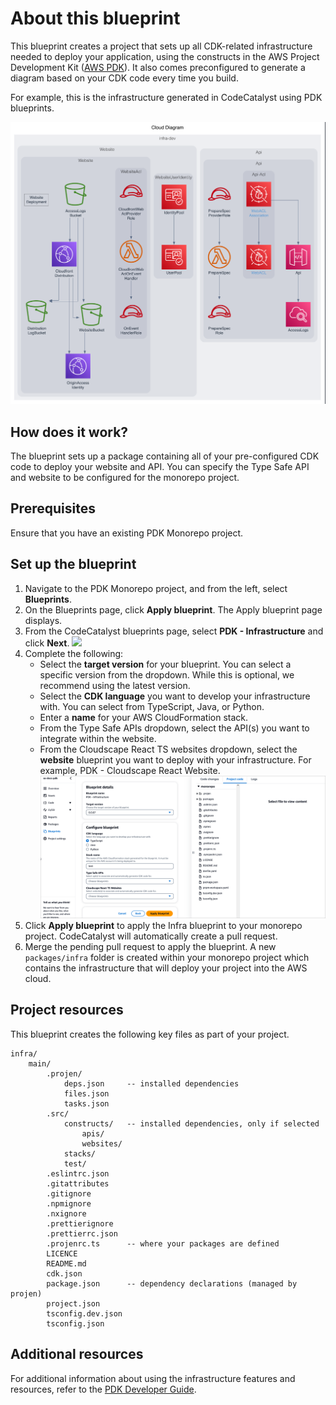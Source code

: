 # About this blueprint

This blueprint creates a project that sets up all CDK-related infrastructure needed to deploy your application, using the constructs in the AWS Project Development Kit ([AWS PDK](https://aws.github.io/aws-pdk/)). It also comes preconfigured to generate a diagram based on your CDK code every time you build.

For example, this is the infrastructure generated in CodeCatalyst using PDK blueprints.

![](https://github.com/awslabs/codecatalyst-blueprints-for-aws-pdk/blob/main/blueprints/infra/assets/infra-generated-diagram.png?raw=true)

## How does it work?

The blueprint sets up a package containing all of your pre-configured CDK code to deploy your website and API. You can specify the Type Safe API and website to be configured for the monorepo project.

## Prerequisites

Ensure that you have an existing PDK Monorepo project.

## Set up the blueprint

1. Navigate to the PDK Monorepo project, and from the left, select **Blueprints**.
2. On the Blueprints page, click **Apply blueprint**. The Apply blueprint page displays.
3. From the CodeCatalyst blueprints page, select **PDK - Infrastructure** and click **Next**.
![](https://github.com/awslabs/codecatalyst-blueprints-for-aws-pdk/blob/main/blueprints/infra/assets/select-infra.png?raw=true)
4. Complete the following:
    - Select the **target version** for your blueprint. You can select a specific version from the dropdown. While this is optional, we recommend using the latest version.
    - Select the **CDK language** you want to develop your infrastructure with. You can select from TypeScript, Java, or Python.
    - Enter a **name** for your AWS CloudFormation stack.
    - From the Type Safe APIs dropdown, select the API(s) you want to integrate within the website.
    - From the Cloudscape React TS websites dropdown, select the **website** blueprint you want to deploy with your infrastructure. For example, PDK - Cloudscape React Website.
    ![](https://github.com/awslabs/codecatalyst-blueprints-for-aws-pdk/blob/main/blueprints/infra/assets/apply-infra-blueprint.png?raw=true)
5. Click **Apply blueprint** to apply the Infra blueprint to your monorepo project. CodeCatalyst will automatically create a pull request.
6. Merge the pending pull request to apply the blueprint. A new `packages/infra` folder is created within your monorepo project which contains the infrastructure that will deploy your project into the AWS cloud.

## Project resources

This blueprint creates the following key files as part of your project.

```text
infra/
    main/
        .projen/   
            deps.json     -- installed dependencies
            files.json    
            tasks.json    
        .src/   
            constructs/   -- installed dependencies, only if selected
                apis/
                websites/
            stacks/
            test/
        .eslintrc.json    
        .gitattributes    
        .gitignore        
        .npmignore        
        .nxignore         
        .prettierignore   
        .prettierrc.json  
        .projenrc.ts      -- where your packages are defined
        LICENCE           
        README.md         
        cdk.json          
        package.json      -- dependency declarations (managed by projen)
        project.json      
        tsconfig.dev.json
        tsconfig.json     
```

## Additional resources

For additional information about using the infrastructure features and resources, refer to the [PDK Developer Guide](https://aws.github.io/aws-pdk/developer_guides/infrastructure/index.html).